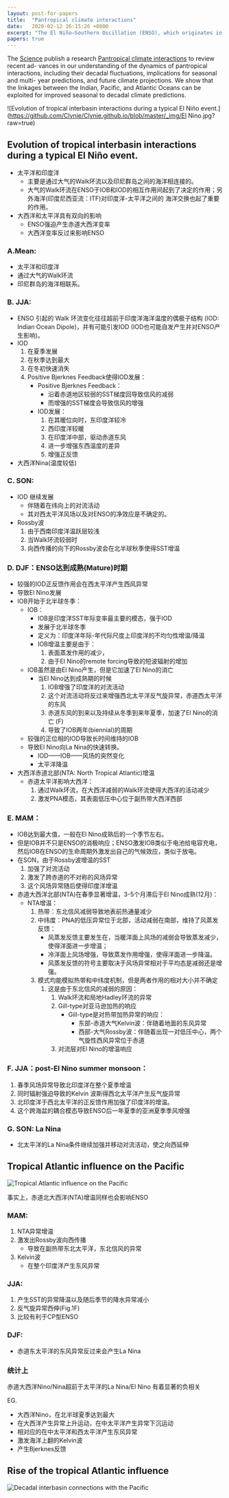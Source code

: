 ```yaml
---
layout: post-for-papers
title:  "Pantropical climate interactions"
date:   2020-02-12 16:15:26 +0800
excerpt: "The El Niño–Southern Oscillation (ENSO), which originates in the Pacific, is the strongest and most well-known mode of tropical climate variability. Its reach is global, and it can force climate variations of the tropical Atlantic and Indian Oceans by perturbing the global atmospheric circulation. Less appreciated is how the tropical Atlantic and Indian Oceans affect the Pacific. Especially noteworthy is the multidecadal Atlantic warming that began in the late 1990s, because recent research suggests that it has influenced Indo-Pacific climate, the character of the ENSO cycle, and the hiatus in global surface warming. Discovery of these pantropical interactions provides a pathway forward for improving predictions of climate variability in the current climate and for refining projections of future climate under different anthropogenic forcing scenarios."
papers: true
---
```


The [Science](http://science.sciencemag.org/) publish a research [Pantropical climate interactions](http://dx.doi.org/10.1126/science.aav4236) to review recent ad- vances in our understanding of the dynamics of pantropical interactions, including their decadal fluctuations, implications for seasonal and multi- year predictions, and future climate projections. We show that the linkages between the Indian, Pacific, and Atlantic Oceans can be exploited for improved seasonal to decadal climate predictions.



![Evolution of tropical interbasin interactions during a typical El Niño event.](https://github.com/Clynie/Clynie.github.io/blob/master/_img/El Nino.jpg?raw=true)


## Evolution of tropical interbasin interactions during a typical El Niño event.

* 太平洋和印度洋
	* 主要是通过大气的Walk环流以及印尼群岛之间的海洋相连接的。
	* 大气的Walk环流在ENSO于IOB和IOD的相互作用间起到了决定的作用；另外海洋(印度尼西亚流：ITF)对印度洋-太平洋之间的 海洋交换也起了重要的作用。
* 大西洋和太平洋具有双向的影响
	* ENSO强迫产生赤道大西洋变率
	* 大西洋变率反过来影响ENSO



### A.Mean: 
*  太平洋和印度洋
*  通过大气的Walk环流
*  印尼群岛的海洋相联系。

### B. JJA:

*  ENSO 引起的 Walk 环流变化往往超前于印度洋海洋温度的偶极子结构 (IOD: Indian Ocean Dipole)，并有可能引发IOD (IOD也可能自发产生并对ENSO产生影响)。
*  IOD
	1. 在夏季发展
	2. 在秋季达到最大
	3. 在冬初快速消失
	4. Positive Bjerknes Feedback使得IOD发展：
		* Positive Bjerknes Feedback：
			* 沿着赤道地区较弱的SST梯度回导致信风的减弱
			* 而增强的SST梯度会导致信风的增强
		* IOD发展：
			1. 在其暖位向时，东印度洋较冷
			2. 西印度洋较暖
			3. 在印度洋中部，驱动赤道东风
			4. 进一步增强东西温度的差异
			5. 增强正反馈
*  大西洋Nina(温度较低)

### C.  SON:

*  IOD 继续发展
	* 伴随着在纬向上的对流活动
	* 其对西太平洋风场以及对ENSO的净效应是不确定的。
*  Rossby波
	1. 由于西南印度洋温跃层较浅
	2. 当Walk环流较弱时
	3. 向西传播的向下的Rossby波会在北半球秋季使得SST增温


### D. DJF：ENSO达到成熟(Mature)时期

*  较强的IOD正反馈作用会在西太平洋产生西风异常
*  导致El Nino发展
*  IOB开始于北半球冬季：
	* IOB：
		* IOB是印度洋SST年际变率最主要的模态，强于IOD
		* 发展于北半球冬季
		* 定义为：印度洋年际-年代际尺度上印度洋的不均匀性增温/降温
		* IOB增温主要是由于：
			1. 表面蒸发作用的减少，
			2. 由于El Nino的remote forcing导致的短波辐射的增加
	* IOB虽然是由El Nino产生，但是它加速了El Nino的消亡
		*  当El Nino达到成熟期的时候
			1. IOB增强了印度洋的对流活动
			2. 这个对流活动将反过来增强西北太平洋反气旋异常，赤道西太平洋的东风
			3. 赤道东风的到来以及持续从冬季到来年夏季，加速了El Nino的消亡 (F)
			4. 导致了IOB两年(biennial)的周期
	* 较强的正位相的IOD导致长时间维持的IOB
	* 导致El Nino向La Nina的快速转换。
		* IOD——IOB——风场的突然变化
		* 太平洋降温
*  大西洋赤道北部(NTA: North Tropical Atlantic)增温
	* 赤道太平洋影响大西洋：
		1. 通过Walk环流，在大西洋减弱的Walk环流使得大西洋的活动减少
		2. 激发PNA模态，其表面低压中心位于副热带大西洋西部


### E. MAM：

*  IOB达到最大值，一般在El Nino成熟后的一个季节左右。
*  但是IOB并不只是ENSO的消极响应；ENSO激发IOB类似于电池给电容充电，然后IOB在ENSO的生命周期外激发出自己的气候效应，类似于放电。
*  在SON，由于Rossby波增温的SST
	1. 加强了对流活动
	2. 激发了跨赤道的不对称的风场异常
	3. 这个风场异常随后使得印度洋增温
* 赤道大西洋北部(NTA)在春季显著增温，3-5个月滞后于El Nino成熟(12月)：
	* NTA增温：
		1. 热带：东北信风减弱导致地表前热通量减少
		2. 中纬度：PNA的低压异常位于北部，活动减弱在南部，维持了风蒸发反馈：
			* 风蒸发反馈主要发生在，当暖洋面上风场的减弱会导致蒸发减少，使得洋面进一步增温；
			* 冷洋面上风场增强，导致蒸发作用增强，使得洋面进一步降温。
			* 风蒸发反馈的符号主要取决于风场异常相对于平均态是减弱还是增强。
		3. 模式均能模拟热带和中纬度机制，但是两者作用的相对大小并不确定
			1. 这是由于东北信风的减弱的原因：
				1. Walk环流和局地Hadley环流的异常
				2. Gill-type对亚马逊加热的响应
					* Gill-type是对热带加热异常的响应：
						* 东部-赤道大气Kelvin波：伴随着地面的东风异常
						* 西部-大气Rossby波：伴随着出现一对低压中心，两个气旋性西风异常位于赤道
				3. 对流层对El Nino的增温响应




### F. JJA：post-El Nino summer monsoon：

1. 春季风场异常导致北印度洋在整个夏季增温
2. 同时辐射强迫导致的Kelvin 波斯得西北太平洋产生反气旋异常
3. 北印度洋于西北太平洋的正反馈作用加强了印度洋的增温。
4. 这个跨海盆的耦合模态导致ENSO后一年夏季的亚洲夏季季风增强

### G. SON: La Nina 

*  北太平洋的La Nina条件继续加强并移动对流活动，使之向西延伸




## Tropical Atlantic influence on the Pacific




![Tropical Atlantic influence on the Pacific](https://github.com/Clynie/Clynie.github.io/blob/master/_img/Pacific-Atlantic.png?raw=true)



事实上，赤道北大西洋(NTA)增温同样也会影响ENSO


### MAM:  

1. NTA异常增温
2. 激发出Rossby波向西传播
	 * 导致在副热带东北太平洋，东北信风的异常
3. Kelvin波
	* 在整个印度洋产生东风异常

### JJA:  

1. 产生SST的异常降温以及随后季节的降水异常减小
2. 反气旋异常西伸(Fig.1F)
3. 比较有利于CP型ENSO

### DJF:  

* 赤道东太平洋的东风异常反过来会产生La Nina



### 统计上

赤道大西洋Nino/Nina超前于太平洋的La Nina/El Nino 有着显著的负相关

EG.

* 大西洋Nino，在北半球夏季达到最大
* 在大西洋产生异常上升运动，在中太平洋产生异常下沉运动
* 相对应的在中太平洋和西太平洋产生东风异常
* 激发海洋上翻的Kelvin波
* 产生Bjerknes反馈



## Rise of the tropical Atlantic influence

![Decadal interbasin connections with the Pacific](https://github.com/Clynie/Clynie.github.io/blob/master/_img/decadal_interbasin.png?raw=true)


















